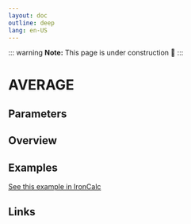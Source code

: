 ```yaml
---
layout: doc
outline: deep
lang: en-US
---
```


::: warning
**Note:** This page is under construction 🚧
:::

# AVERAGE

## Parameters

## Overview

## Examples

[See this example in IronCalc](https://app.ironcalc.com/?filename=average)

## Links